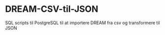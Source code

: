 # DREAM-CSV-til-JSON
SQL scripts til PostgreSQL til at importere DREAM fra csv og transformere til JSON
